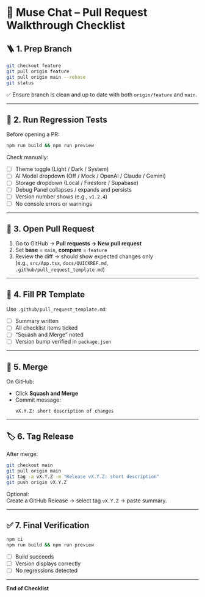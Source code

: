 # 🧩 Muse Chat – Pull Request Walkthrough Checklist

## 🪜 1. Prep Branch
```bash
git checkout feature
git pull origin feature
git pull origin main --rebase
git status
```
✅ Ensure branch is clean and up to date with both `origin/feature` and `main`.

---

## 🧪 2. Run Regression Tests
Before opening a PR:
```bash
npm run build && npm run preview
```

Check manually:
- [ ] Theme toggle (Light / Dark / System)
- [ ] AI Model dropdown (Off / Mock / OpenAI / Claude / Gemini)
- [ ] Storage dropdown (Local / Firestore / Supabase)
- [ ] Debug Panel collapses / expands and persists
- [ ] Version number shows (e.g., `v1.2.4`)
- [ ] No console errors or warnings

---

## 📝 3. Open Pull Request
1. Go to GitHub → **Pull requests → New pull request**
2. Set **base** = `main`, **compare** = `feature`
3. Review the diff → should show expected changes only  
   (e.g., `src/App.tsx`, `docs/QUICKREF.md`, `.github/pull_request_template.md`)

---

## 🧾 4. Fill PR Template
Use `.github/pull_request_template.md`:
- [ ] Summary written
- [ ] All checklist items ticked
- [ ] “Squash and Merge” noted
- [ ] Version bump verified in `package.json`

---

## 🔀 5. Merge
On GitHub:
- Click **Squash and Merge**
- Commit message:
  ```
  vX.Y.Z: short description of changes
  ```

---

## 🏷️ 6. Tag Release
After merge:
```bash
git checkout main
git pull origin main
git tag -a vX.Y.Z -m "Release vX.Y.Z: short description"
git push origin vX.Y.Z
```

Optional:  
Create a GitHub Release → select tag `vX.Y.Z` → paste summary.

---

## ✅ 7. Final Verification
```bash
npm ci
npm run build && npm run preview
```
- [ ] Build succeeds  
- [ ] Version displays correctly  
- [ ] No regressions detected

---

**End of Checklist**
